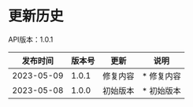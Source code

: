 # 更新历史 #

API版本：1.0.1

| 发布时间       | 版本号   | 更新   | 说明                      |
|------------|-------|------|-------------------------|
| 2023-05-09 | 1.0.1 | 修复内容 | * 修复内容                  |
| 2023-05-08 | 1.0.0 | 初始版本 | * 初始版本                  |
